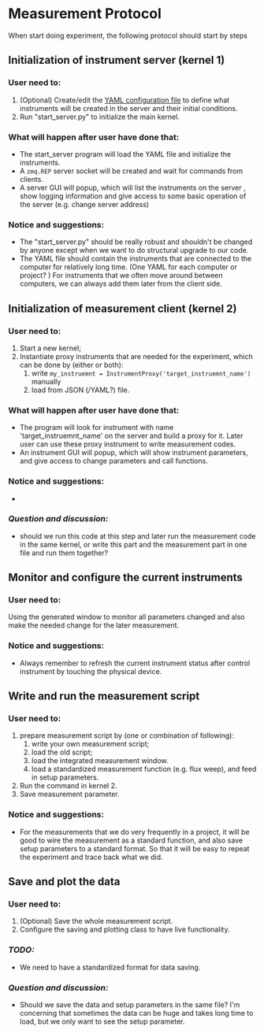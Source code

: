 # Measurement Protocol

When start doing experiment, the following protocol should start by steps

## Initialization of instrument server (kernel 1)
### User need to:
1. (Optional) Create/edit the [YAML configuration file](http://qcodes.github.io/Qcodes/examples/Station.html?highlight=configuration#Configuring-the-Station-by-using-a-YAML-configuration-file) to define what
 instruments will be created in the server and their initial conditions.
2. Run "start_server.py" to initialize the main kernel. 

### What will happen after user have done that:
* The start_server program will load the YAML file and initialize the
 instruments.
* A `zmq.REP` server socket will be created and wait for commands from clients.
* A server GUI will popup, which will list the instruments on the server
, show logging information and give access to some basic operation of the
 server (e.g. change server address)

### Notice and suggestions:
* The "start_server.py" should be really robust and shouldn't be
 changed by anyone except when we want to do structural upgrade to our code.
* The YAML file should contain the instruments that are connected to the
 computer for relatively long time. (One YAML for each computer or project? ) For
  instruments that we often move around between computers, we can always add
   them later from the client side.


## Initialization of measurement client (kernel 2)
### User need to:
1. Start a new kernel;
2. Instantiate proxy instruments that are needed for the experiment, which can
 be done by (either or both):
    1. write `my_instruemnt = InstrumentProxy('target_instruemnt_name')` manually
    2. load from JSON (/YAML?) file.
    
### What will happen after user have done that:   
* The program will look for instrument with name 'target_instruemnt_name' on
 the server and build a proxy for it. Later user can use these proxy
  instrument to write measurement codes.
* An instrument GUI will popup, which will show instrument parameters, and
 give access to change parameters and call functions.   
 
### Notice and suggestions:
*

### _Question and discussion:_
* should we run this code at this step and later run the measurement code in
 the same kernel, or write this part and the measurement part in one file and
  run them together?
  
  
## Monitor and configure the current instruments
### User need to:
Using the generated window to monitor all parameters changed and also make the needed change for the later measurement. 

### Notice and suggestions:
* Always remember to refresh the current instrument status after control
 instrument by touching the physical device.
 
 

## Write and run the measurement script
### User need to:
1. prepare measurement script by (one or combination of following):
    1. write your own measurement script;
    2. load the old script;
    3. load the integrated measurement window.
    4. load a standardized measurement function (e.g. flux weep), and feed in
     setup parameters. 
2. Run the command in kernel 2.
3. Save measurement parameter.

### Notice and suggestions:
* For the measurements that we do very frequently in a project, it will be
 good to wire the measurement as a standard function, and also save setup
  parameters to a standard format. So that it will be easy to repeat the
   experiment and trace back what we did.  
 
 
## Save and plot the data
### User need to:
1. (Optional) Save the whole measurement script.
2. Configure the saving and plotting class to have live functionality.

### _TODO:_
* We need to have a standardized format for data saving.

### _Question and discussion:_
 * Should we save the data and setup parameters in the same file? I'm concerning
  that sometimes the data can be huge and takes long time to load, but we only
   want to see the setup parameter. 